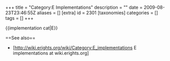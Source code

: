 +++
title = "Category:E Implementations"
description = ""
date = 2009-08-23T23:46:55Z
aliases = []
[extra]
id = 2301
[taxonomies]
categories = []
tags = []
+++

{{implementation cat|E}}

==See also==
* [http://wiki.erights.org/wiki/Category:E_implementations E implementations at wiki.erights.org]
